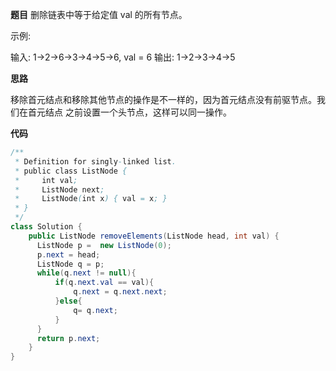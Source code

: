 
**题目**
删除链表中等于给定值 val 的所有节点。

示例:

输入: 1->2->6->3->4->5->6, val = 6
输出: 1->2->3->4->5

**思路**

移除首元结点和移除其他节点的操作是不一样的，因为首元结点没有前驱节点。我们在首元结点
之前设置一个头节点，这样可以同一操作。

**代码**

```JAVA
/**
 * Definition for singly-linked list.
 * public class ListNode {
 *     int val;
 *     ListNode next;
 *     ListNode(int x) { val = x; }
 * }
 */
class Solution {
    public ListNode removeElements(ListNode head, int val) {
      ListNode p =  new ListNode(0);
      p.next = head;
      ListNode q = p;
      while(q.next != null){
          if(q.next.val == val){
              q.next = q.next.next;
          }else{
              q= q.next;
          }
      }
      return p.next;
    }
}
```